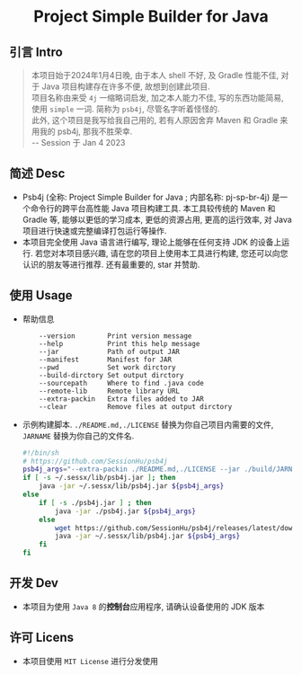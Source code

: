 <h1 align=center>Project Simple Builder for Java</h1>

## 引言 Intro

> 本项目始于2024年1月4日晚, 由于本人 shell 不好, 及 Gradle 性能不佳, 对于 Java 项目构建存在许多不便, 故想到创建此项目.  
  项目名称由来受 `4j` 一缩略词启发, 加之本人能力不佳, 写的东西功能简易, 使用 `simple` 一词. 简称为 `psb4j`, 尽管名字听着怪怪的.  
  此外, 这个项目是我写给我自己用的, 若有人原因舍弃 Maven 和 Gradle 来用我的 psb4j, 那我不胜荣幸.  
  -- Session 于 Jan 4 2023

## 简述 Desc

- Psb4j (全称: Project Simple Builder for Java ; 内部名称: pj-sp-br-4j) 是一个命令行的跨平台高性能 Java 项目构建工具. 本工具较传统的 Maven 和 Gradle 等, 能够以更低的学习成本, 更低的资源占用, 更高的运行效率, 对 Java 项目进行快速或完整编译打包运行等操作.
- 本项目完全使用 Java 语言进行编写, 理论上能够在任何支持 JDK 的设备上运行. 若您对本项目感兴趣, 请在您的项目上使用本工具进行构建, 您还可以向您认识的朋友等进行推荐. 还有最重要的, star 并赞助.

## 使用 Usage

- 帮助信息

  ```text
      --version        Print version message
      --help           Print this help message
      --jar            Path of output JAR
      --manifest       Manifest for JAR
      --pwd            Set work dirctory
      --build-dirctory Set output dirctory
      --sourcepath     Where to find .java code
      --remote-lib     Remote library URL
      --extra-packin   Extra files added to JAR
      --clear          Remove files at output dirctory
  ```

- 示例构建脚本. `./README.md,./LICENSE` 替换为你自己项目内需要的文件, `JARNAME` 替换为你自己的文件名.

  ```bash
  #!/bin/sh
  # https://github.com/SessionHu/psb4j
  psb4j_args="--extra-packin ./README.md,./LICENSE --jar ./build/JARNAME.jar --clear"
  if [ -s ~/.sessx/lib/psb4j.jar ]; then
      java -jar ~/.sessx/lib/psb4j.jar ${psb4j_args}
  else
      if [ -s ./psb4j.jar ] ; then
          java -jar ./psb4j.jar ${psb4j_args}
      else
          wget https://github.com/SessionHu/psb4j/releases/latest/download/psb4j.jar -O ~/.sessx/lib/psb4j.jar
          java -jar ~/.sessx/lib/psb4j.jar ${psb4j_args}
      fi
  fi
  ```

## 开发 Dev

- 本项目为使用 `Java 8` 的**控制台**应用程序, 请确认设备使用的 JDK 版本

## 许可 Licens

- 本项目使用 `MIT License` 进行分发使用
